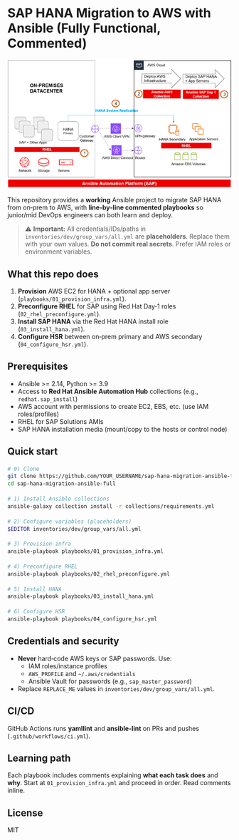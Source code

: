 # SAP HANA Migration to AWS with Ansible (Fully Functional, Commented)

![Architecture Diagram](docs/Red-Hat-SAP-HANA-Migration-1.png)

This repository provides a **working** Ansible project to migrate SAP HANA from on‑prem to AWS,
with **line‑by‑line commented playbooks** so junior/mid DevOps engineers can both learn and deploy.

> ⚠️ **Important:** All credentials/IDs/paths in `inventories/dev/group_vars/all.yml` are **placeholders**.
> Replace them with your own values. **Do not commit real secrets**. Prefer IAM roles or environment variables.

## What this repo does

1. **Provision** AWS EC2 for HANA + optional app server (`playbooks/01_provision_infra.yml`).
2. **Preconfigure RHEL** for SAP using Red Hat Day‑1 roles (`02_rhel_preconfigure.yml`).
3. **Install SAP HANA** via the Red Hat HANA install role (`03_install_hana.yml`).
4. **Configure HSR** between on‑prem primary and AWS secondary (`04_configure_hsr.yml`).

## Prerequisites

- Ansible >= 2.14, Python >= 3.9
- Access to **Red Hat Ansible Automation Hub** collections (e.g., `redhat.sap_install`)
- AWS account with permissions to create EC2, EBS, etc. (use IAM roles/profiles)
- RHEL for SAP Solutions AMIs
- SAP HANA installation media (mount/copy to the hosts or control node)

## Quick start

```bash
# 0) Clone
git clone https://github.com/YOUR_USERNAME/sap-hana-migration-ansible-full.git
cd sap-hana-migration-ansible-full

# 1) Install Ansible collections
ansible-galaxy collection install -r collections/requirements.yml

# 2) Configure variables (placeholders)
$EDITOR inventories/dev/group_vars/all.yml

# 3) Provision infra
ansible-playbook playbooks/01_provision_infra.yml

# 4) Preconfigure RHEL
ansible-playbook playbooks/02_rhel_preconfigure.yml

# 5) Install HANA
ansible-playbook playbooks/03_install_hana.yml

# 6) Configure HSR
ansible-playbook playbooks/04_configure_hsr.yml
```

## Credentials and security

- **Never** hard‑code AWS keys or SAP passwords. Use:
  - IAM roles/instance profiles
  - `AWS_PROFILE` and `~/.aws/credentials`
  - Ansible Vault for passwords (e.g., `sap_master_password`)
- Replace `REPLACE_ME` values in `inventories/dev/group_vars/all.yml`.

## CI/CD

GitHub Actions runs **yamllint** and **ansible‑lint** on PRs and pushes (`.github/workflows/ci.yml`).

## Learning path

Each playbook includes comments explaining **what each task does** and **why**.
Start at `01_provision_infra.yml` and proceed in order. Read comments inline.

## License

MIT
